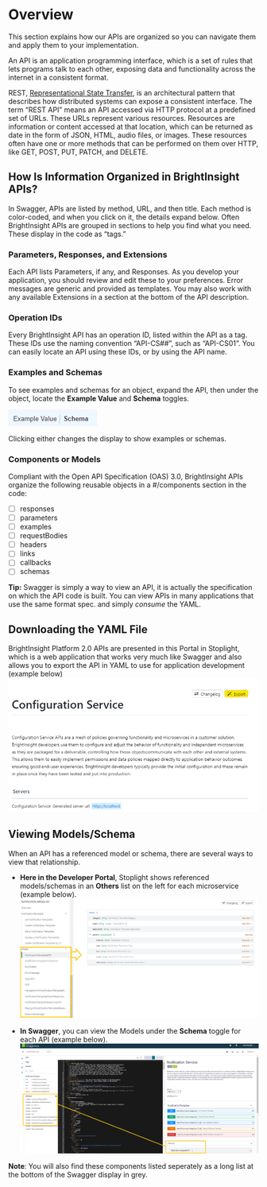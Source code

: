 # Overview

This section explains how our APIs are organized so you can navigate them and apply them to your implementation.

An API is an application programming interface, which is a set of rules that lets programs talk to each other, exposing data and functionality across the internet in a consistent format.

REST, [Representational State Transfer](http://www.ics.uci.edu/~fielding/pubs/dissertation/rest_arch_style.htm), is an architectural pattern that describes how distributed systems can expose a consistent interface. The term “REST API” means an API accessed via HTTP protocol at a predefined set of URLs. These URLs represent various resources. Resources are information or content accessed at that location, which can be returned as date in the form of JSON, HTML, audio files, or images. These resources often have one or more methods that can be performed on them over HTTP, like GET, POST, PUT, PATCH, and DELETE. 

## How Is Information Organized in BrightInsight APIs?

In Swagger, APIs are listed by method, URL, and then title. Each method is color-coded, and when you click on it, the details expand below. Often BrightInsight APIs are grouped in sections to help you find what you need. These display in the code as “tags.”

### Parameters, Responses, and Extensions

Each API lists Parameters, if any, and Responses. As you develop your application, you should review and edit these to your preferences. Error messages are generic and provided as templates. You may also work with any available Extensions in a section at the bottom of the API description. 

### Operation IDs

Every BrightInsight API has an operation ID, listed within the API as a tag. These IDs use the naming convention “API-CS##”, such as “API-CS01”. You can easily locate an API using these IDs, or by using the API name.

### Examples and Schemas

To see examples and schemas for an object, expand the API, then under the object, locate the **Example Value** and **Schema** toggles. 

![Examples Schemas Toggles](../assets/images/ExampleSchemaToggle.png)

Clicking either changes the display to show examples or schemas.

### Components or Models

Compliant with the Open API Specification (OAS) 3.0, BrightInsight APIs organize the following reusable objects in a #/components section in the code:
- [ ] responses 
- [ ] parameters 
- [ ] examples
- [ ] requestBodies
- [ ] headers
- [ ] links
- [ ] callbacks
- [ ] schemas

**Tip:** Swagger is simply a way to view an API, it is actually the specification on which the API code is built. You can view APIs in many applications that use the same format spec. and simply *consume* the YAML. 

## Downloading the YAML File

BrightInsight Platform 2.0 APIs are presented in this Portal in Stoplight, which is a web application that works very much like Swagger and also allows you to export the API in YAML to use for application development (example below)
![Stoplight Export Button](../assets/images/ExportfromStoplight.png)

## Viewing Models/Schema

When an API has a referenced model or schema, there are several ways to view that relationship.

- **Here in the Developer Portal**, Stoplight shows referenced models/schemas in an **Others**  list on the left for each microservice (example below).
![Models/Schemas in Stoplight](../assets/images/StoplightSchemasModels.png)

- **In Swagger**, you can view the Models under the **Schema** toggle for each API (example below). 
![How to see Models in Swagger](../assets/images/SwaggerSchemasModels.png)

**Note**: You will also find these components listed seperately as a long list at the bottom of the Swagger display in grey.

